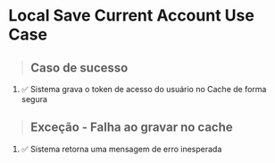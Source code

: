 # Local Save Current Account Use Case

> ## Caso de sucesso
1. ✅ Sistema grava o token de acesso do usuário no Cache de forma segura

> ## Exceção - Falha ao gravar no cache
1. ✅ Sistema retorna uma mensagem de erro inesperada